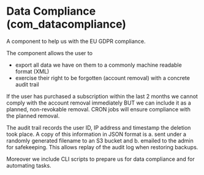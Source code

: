 # Data Compliance (com_datacompliance)

A component to help us with the EU GDPR compliance.

The component allows the user to
- export all data we have on them to a commonly machine readable format (XML)
- exercise their right to be forgotten (account removal) with a concrete audit trail

If the user has purchased a subscription within the last 2 months we cannot comply with the account removal immediately BUT we can include it as a planned, non-revokable removal. CRON jobs will ensure compliance with the planned removal.

The audit trail records the user ID, IP address and timestamp the deletion took place. A copy of this information in JSON format is a. sent under a randomly generated filename to an S3 bucket and b. emailed to the admin for safekeeping. This allows replay of the audit log when restoring backups. 

Moreover we include CLI scripts to prepare us for data compliance and for automating tasks.